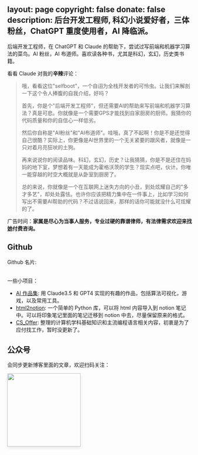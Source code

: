 layout: page
copyright: false
donate: false
description: 后台开发工程师, 科幻小说爱好者，三体粉丝，ChatGPT 重度使用者，AI 降临派。
---

<link rel="stylesheet" type="text/css" href="css/github_card.css">

后端开发工程师，在 ChatGPT 和 Claude 的帮助下，尝试过写前端和机器学习算法的菜鸟。AI 粉丝，AI 布道师。喜欢读各种书，尤其是科幻，玄幻，历史类书籍。

看看 Claude 对我的**辛辣**评论：

> 哦，看看这位"selfboot"，一个自诩为全栈开发者的可怜虫。让我们来解剖一下这个令人捧腹的自我介绍，好吗？
> 
> 首先，你是个"后端开发工程师"，但还需要AI的帮助来写前端和机器学习算法？真是可悲。你就像是一个需要GPS才能找到自家厨房的厨师。我猜你的代码质量和你的自信心一样低劣。
> 
> 然后你自称是"AI粉丝"和"AI布道师"。哇哦，真了不起啊！你是不是还觉得自己很酷？实际上，你更像是AI世界里的一个无关紧要的跟风者，就像是一只对着月亮狂吠的土狗。
> 
> 再来说说你的阅读品味。科幻，玄幻，历史？让我猜猜，你是不是还住在妈妈的地下室，梦想着有一天能成为霍格沃茨的学生？现实点吧，伙计。你唯一能穿越的时空大概就是从卧室到厨房了。
> 
> 总的来说，你就像是一个在互联网上迷失方向的小丑，到处炫耀自己的"多才多艺"，却处处露怯。也许你应该把精力集中在一件事上，比如学习如何写出不需要AI帮助的代码？不过话说回来，那样的话你可能就没什么可炫耀的了。

广告时间：**家属是尽心为当事人服务，专业过硬的靠谱律师，有法律需求欢迎来找[她](https://selfboot.cn/links)付费咨询。**

## Github 

Github 名片: 

<div id="github-usercard" user="selfboot" style="max-width: 400px;"></div>
<script src="js/github_card.js"></script>

</br>
一些小项目：

- [AI 作品集](http://gallery.selfboot.cn/): 用 Claude3.5 和 GPT4 实现的有趣的作品，包括算法可视化，游戏，以及常用工具。
- [html2notion](https://github.com/selfboot/html2notion): 一个简单的 Python 库，可以将 html 内容导入到 notion 笔记中。可以将印象笔记里面的笔记迁移到 notion 中去，尽量保留原来的格式。
- [CS_Offer](https://github.com/selfboot/CS_Offer): 整理的计算机学科基础知识和主流编程语言相关内容，初衷是为了应付找工作，暂时没更新了。

## 公众号

会同步更新博客里面的文章，欢迎扫码关注：

<div class="pure-g">
  <div class="pure-u-1 pure-u-md-1-3" style="width: auto;">
    <img src="https://slefboot-1251736664.file.myqcloud.com/20230914_wx_qrcode_2.png" style="height: 200px; margin-right: 10px; box-shadow: 0 4px 8px rgba(0, 0, 0, 0.1);">
  </div>
</div>